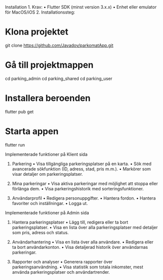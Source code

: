Installation
	1.	Krav:
	•	Flutter SDK (minst version 3.x.x)
	•	Enhet eller emulator för MacOS/iOS
	2.	Installationssteg:
# Klona projektet
git clone https://github.com/Javadov/parkomatApp.git

# Gå till projektmappen
cd parking_admin
cd parking_shared
cd parking_user

# Installera beroenden
flutter pub get

# Starta appen
flutter run



Implementerade funktioner på Klient sida
1.	Parkering
	•	Visa tillgängliga parkeringsplatser på en karta.
	•	Sök med avancerade sökfunktion (ID, adress, stad, pris m.m.).
	•	Markörer som visar detaljer om parkeringsplatser.

2.	Mina parkeringar
	•	Visa aktiva parkeringar med möjlighet att stoppa eller förlänga dem.
	•	Visa parkeringshistorik med sorteringsfunktioner.

3.	Användarprofil
	•	Redigera personuppgifter.
	•	Hantera fordon.
	•	Hantera favoriter och inställningar.
	•	Logga ut.


Implementerade funktioner på Admin sida
1.	Hantera parkeringsplatser
	•	Lägg till, redigera eller ta bort parkeringsplatser.
	•	Visa en lista över alla parkeringsplatser med detaljer som pris, adress och status.

2.	Användarhantering
	•	Visa en lista över alla användare.
	•	Redigera eller ta bort användarkonton.
	•	Visa detaljerad historik över användarnas parkeringar.

3.	Rapporter och analyser
	•	Generera rapporter över parkeringsanvändning.
	•	Visa statistik som totala inkomster, mest använda parkeringsplatser och användartrender.
